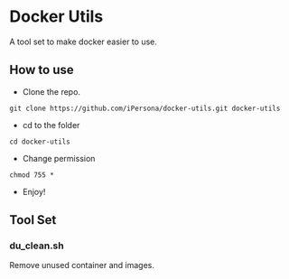 # Docker Utils
A tool set to make docker easier to use.

## How to use

- Clone the repo.

```
git clone https://github.com/iPersona/docker-utils.git docker-utils
```

- cd to the folder

```
cd docker-utils
```

- Change permission

```
chmod 755 *
```

- Enjoy!

## Tool Set
### du_clean.sh
Remove unused container and images.